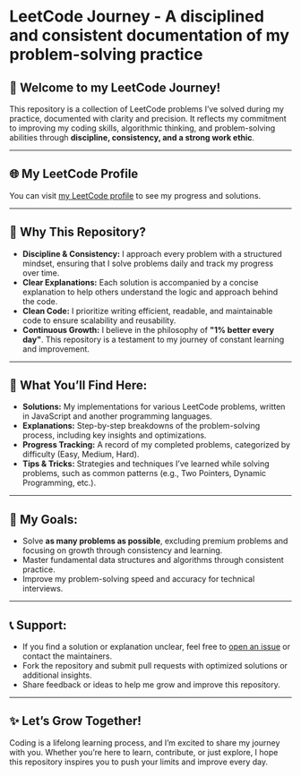# LeetCode Journey - A disciplined and consistent documentation of my problem-solving practice

## 🌟 Welcome to my LeetCode Journey!

This repository is a collection of LeetCode problems I’ve solved during my practice, documented with clarity and precision. It reflects my commitment to improving my coding skills, algorithmic thinking, and problem-solving abilities through **discipline, consistency, and a strong work ethic**.

---

## 🌐 My LeetCode Profile

You can visit [my LeetCode profile](https://leetcode.com/bagusvalentinoo) to see my progress and solutions.

---

## 🎯 Why This Repository?

- **Discipline & Consistency:** I approach every problem with a structured mindset, ensuring that I solve problems daily and track my progress over time.
- **Clear Explanations:** Each solution is accompanied by a concise explanation to help others understand the logic and approach behind the code.
- **Clean Code:** I prioritize writing efficient, readable, and maintainable code to ensure scalability and reusability.
- **Continuous Growth:** I believe in the philosophy of **"1% better every day"**. This repository is a testament to my journey of constant learning and improvement.

---

## 🌱 What You’ll Find Here:

- **Solutions:** My implementations for various LeetCode problems, written in JavaScript and another programming languages.
- **Explanations:** Step-by-step breakdowns of the problem-solving process, including key insights and optimizations.
- **Progress Tracking:** A record of my completed problems, categorized by difficulty (Easy, Medium, Hard).
- **Tips & Tricks:** Strategies and techniques I’ve learned while solving problems, such as common patterns (e.g., Two Pointers, Dynamic Programming, etc.).

---

## 🚀 My Goals:

- Solve **as many problems as possible**, excluding premium problems and focusing on growth through consistency and learning.
- Master fundamental data structures and algorithms through consistent practice.
- Improve my problem-solving speed and accuracy for technical interviews.

---

## 📞 Support:

- If you find a solution or explanation unclear, feel free to [open an issue](https://github.com/bagusvalentinoo/leetcode-journey/issues) or contact the maintainers.
- Fork the repository and submit pull requests with optimized solutions or additional insights.
- Share feedback or ideas to help me grow and improve this repository.

---

## ✨ Let’s Grow Together!

Coding is a lifelong learning process, and I’m excited to share my journey with you. Whether you’re here to learn, contribute, or just explore, I hope this repository inspires you to push your limits and improve every day.
